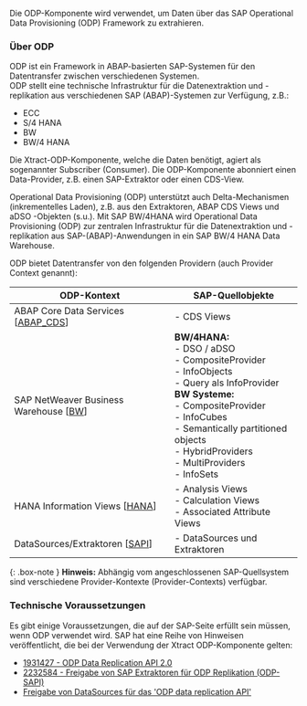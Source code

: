 Die ODP-Komponente wird verwendet, um Daten über das SAP Operational Data Provisioning (ODP) Framework zu extrahieren. 

### Über ODP
ODP ist ein Framework in ABAP-basierten SAP-Systemen für den Datentransfer zwischen verschiedenen Systemen.<br> 
ODP stellt eine technische Infrastruktur für die Datenextraktion und -replikation aus verschiedenen SAP (ABAP)-Systemen zur Verfügung, z.B.:
- ECC 
- S/4 HANA
- BW 
- BW/4 HANA

Die Xtract-ODP-Komponente, welche die Daten benötigt, agiert als sogenannter Subscriber (Consumer). Die ODP-Komponente abonniert einen Data-Provider, z.B. einen SAP-Extraktor oder einen CDS-View.

Operational Data Provisioning (ODP) unterstützt auch Delta-Mechanismen (inkrementelles Laden), z.B. aus den Extraktoren, ABAP CDS Views und aDSO -Objekten (s.u.).
Mit SAP BW/4HANA wird Operational Data Provisioning (ODP) zur zentralen Infrastruktur für die Datenextraktion und -replikation aus SAP-(ABAP)-Anwendungen in ein SAP BW/4 HANA Data Warehouse. 


ODP bietet Datentransfer von den folgenden Providern (auch Provider Context genannt): 
 
ODP-Kontext | SAP-Quellobjekte |
------------ |------------ |
ABAP Core Data Services [[ABAP_CDS](./odp/odp-abap-cds-views)]|- CDS Views |
SAP NetWeaver Business Warehouse [[BW](./odp/odp-bw-infoproviders)] |**BW/4HANA:**<br> - DSO / aDSO<br> - CompositeProvider<br> - InfoObjects <br> - Query als InfoProvider<br> **BW Systeme:**<br> - CompositeProvider<br> - InfoCubes<br> - Semantically partitioned objects<br> - HybridProviders<br> - MultiProviders<br> - InfoSets |
HANA Information Views [[HANA](./odp/odp-hana-views)] | - Analysis Views<br> - Calculation Views<br> - Associated Attribute Views |
DataSources/Extraktoren [[SAPI](./odp/odp-extractors)] | - DataSources und Extraktoren |

{: .box-note }
**Hinweis:** Abhängig vom angeschlossenen SAP-Quellsystem sind verschiedene Provider-Kontexte (Provider-Contexts) verfügbar.

### Technische Voraussetzungen

Es gibt einige Voraussetzungen, die auf der SAP-Seite erfüllt sein müssen, wenn ODP verwendet wird. SAP hat eine Reihe von Hinweisen veröffentlicht, die bei der Verwendung der Xtract ODP-Komponente gelten:
- [1931427 - ODP Data Replication API 2.0](https://launchpad.support.sap.com/#/notes/1931427/D)
- [2232584 - Freigabe von SAP Extraktoren für ODP Replikation (ODP-SAPI)](https://launchpad.support.sap.com/#/notes/2232584/D)
- [Freigabe von DataSources für das 'ODP data replication API'](https://launchpad.support.sap.com/#/notes/1560241/D)
